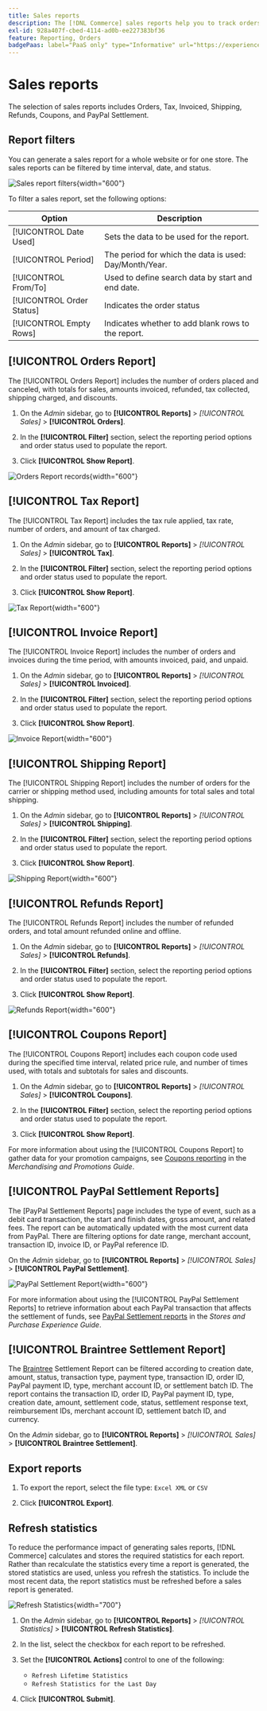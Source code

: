 ```yaml
---
title: Sales reports
description: The [!DNL Commerce] sales reports help you to track orders, taxes, invoices, shipping, refunds, coupons, and PayPal settlement.
exl-id: 928a407f-cbed-4114-ad0b-ee227383bf36
feature: Reporting, Orders
badgePaas: label="PaaS only" type="Informative" url="https://experienceleague.adobe.com/en/docs/commerce/user-guides/product-solutions" tooltip="Applies to Adobe Commerce on Cloud projects (Adobe-managed PaaS infrastructure) and on-premises projects only."
---
```

# Sales reports

The selection of sales reports includes Orders, Tax, Invoiced, Shipping, Refunds, Coupons, and PayPal Settlement.

## Report filters

You can generate a sales report for a whole website or for one store. The sales reports can be filtered by time interval, date, and status.

![Sales report filters](./assets/tax-report.png){width="600"}  

To filter a sales report, set the following options:

| Option | Description |
|--- |--- |
|[!UICONTROL Date Used]|Sets the data to be used for the report.|
|[!UICONTROL Period]|The period for which the data is used: Day/Month/Year.|
|[!UICONTROL From/To]|Used to define search data by start and end date.|
|[!UICONTROL Order Status]|Indicates the order status|
|[!UICONTROL Empty Rows]|Indicates whether to add blank rows to the report.|

## [!UICONTROL Orders Report]

The [!UICONTROL Orders Report] includes the number of orders placed and canceled, with totals for sales, amounts invoiced, refunded, tax collected, shipping charged, and discounts.

1. On the _Admin_ sidebar, go to **[!UICONTROL Reports]** > _[!UICONTROL Sales]_ > **[!UICONTROL Orders]**.

1. In the **[!UICONTROL Filter]** section, select the reporting period options and order status used to populate the report.

1. Click **[!UICONTROL Show Report]**.

![Orders Report records](./assets/order-report-records.png){width="600"}

## [!UICONTROL Tax Report]

The [!UICONTROL Tax Report] includes the tax rule applied, tax rate, number of orders, and amount of tax charged.

1. On the _Admin_ sidebar, go to **[!UICONTROL Reports]** > _[!UICONTROL Sales]_ > **[!UICONTROL Tax]**.

1. In the **[!UICONTROL Filter]** section, select the reporting period options and order status used to populate the report.


1. Click **[!UICONTROL Show Report]**.

![Tax Report](./assets/tax-report-records.png){width="600"} 

## [!UICONTROL Invoice Report]

The [!UICONTROL Invoice Report] includes the number of orders and invoices during the time period, with amounts invoiced, paid, and unpaid.

1. On the _Admin_ sidebar, go to **[!UICONTROL Reports]** > _[!UICONTROL Sales]_ > **[!UICONTROL Invoiced]**.

1. In the **[!UICONTROL Filter]** section, select the reporting period options and order status used to populate the report.

1. Click **[!UICONTROL Show Report]**.

![Invoice Report](./assets/sales-invoiced.png){width="600"} 

## [!UICONTROL Shipping Report]

The [!UICONTROL Shipping Report] includes the number of orders for the carrier or shipping method used, including amounts for total sales and total shipping.

1. On the _Admin_ sidebar, go to **[!UICONTROL Reports]** > _[!UICONTROL Sales]_ > **[!UICONTROL Shipping]**.

1. In the **[!UICONTROL Filter]** section, select the reporting period options and order status used to populate the report.

1. Click **[!UICONTROL Show Report]**.

![Shipping Report](./assets/shipping.png){width="600"}

## [!UICONTROL Refunds Report]

The [!UICONTROL Refunds Report] includes the number of refunded orders, and total amount refunded online and offline.

1. On the _Admin_ sidebar, go to **[!UICONTROL Reports]** > _[!UICONTROL Sales]_ > **[!UICONTROL Refunds]**.

1. In the **[!UICONTROL Filter]** section, select the reporting period options and order status used to populate the report.

1. Click **[!UICONTROL Show Report]**.

![Refunds Report](./assets/sales-refunds.png){width="600"} 

## [!UICONTROL Coupons Report]

The [!UICONTROL Coupons Report] includes each coupon code used during the specified time interval, related price rule, and number of times used, with totals and subtotals for sales and discounts.

1. On the _Admin_ sidebar, go to **[!UICONTROL Reports]** > _[!UICONTROL Sales]_ > **[!UICONTROL Coupons]**.

1. In the **[!UICONTROL Filter]** section, select the reporting period options and order status used to populate the report.

1. Click **[!UICONTROL Show Report]**.

For more information about using the [!UICONTROL Coupons Report] to gather data for your promotion campaigns, see [Coupons reporting](../merchandising-promotions/price-rules-cart-coupon.md#coupons-report) in the _Merchandising and Promotions Guide_.

<!--- ![Coupons Report](./assets/sales-coupons.png) need coupon data  -->

## [!UICONTROL PayPal Settlement Reports]

The [PayPal Settlement Reports] page includes the type of event, such as a debit card transaction, the start and finish dates, gross amount, and related fees. The report can be automatically updated with the most current data from PayPal. There are filtering options for date range, merchant account, transaction ID, invoice ID, or PayPal reference ID.

On the _Admin_ sidebar, go to **[!UICONTROL Reports]** > _[!UICONTROL Sales]_ > **[!UICONTROL PayPal Settlement]**.

![PayPal Settlement Report](./assets/reports-sales-paypal-settlement.png){width="600"}

For more information about using the [!UICONTROL PayPal Settlement Reports] to retrieve information about each PayPal transaction that affects the settlement of funds, see [PayPal Settlement reports](../stores-purchase/paypal-settlement-reports.md) in the _Stores and Purchase Experience Guide_.

## [!UICONTROL Braintree Settlement Report]

The [Braintree](../stores-purchase/braintree.md) Settlement Report can be filtered according to creation date, amount, status, transaction type, payment type, transaction ID, order ID, PayPal payment ID, type, merchant account ID, or settlement batch ID. The report contains the transaction ID, order ID, PayPal payment ID, type, creation date, amount, settlement code, status, settlement response text, reimbursement IDs, merchant account ID, settlement batch ID, and currency.

On the _Admin_ sidebar, go to **[!UICONTROL Reports]** > _[!UICONTROL Sales]_ > **[!UICONTROL Braintree Settlement]**.

<!--- ![Braintree Settlement Report](./assets/braintree-settlement.png) need a Braintree connection to update report screen -->

## Export reports

1. To export the report, select the file type: `Excel XML` or `CSV`

1. Click **[!UICONTROL Export]**.

## Refresh statistics

To reduce the performance impact of generating sales reports, [!DNL Commerce] calculates and stores the required statistics for each report. Rather than recalculate the statistics every time a report is generated, the stored statistics are used, unless you refresh the statistics. To include the most recent data, the report statistics must be refreshed before a sales report is generated.

![Refresh Statistics](./assets/refresh-stats.png){width="700"}

1. On the _Admin_ sidebar, go to **[!UICONTROL Reports]** > _[!UICONTROL Statistics]_ > **[!UICONTROL Refresh Statistics]**.

1. In the list, select the checkbox for each report to be refreshed.

1. Set the **[!UICONTROL Actions]** control to one of the following:

   - `Refresh Lifetime Statistics`
   - `Refresh Statistics for the Last Day`

1. Click **[!UICONTROL Submit]**.
